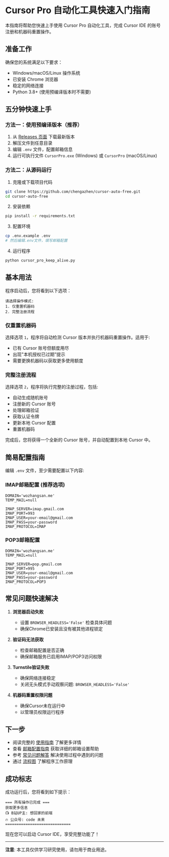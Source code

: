 # Cursor Pro 自动化工具快速入门指南

本指南将帮助您快速上手使用 Cursor Pro 自动化工具，完成 Cursor IDE 的账号注册和机器码重置操作。

## 准备工作

确保您的系统满足以下要求：
- Windows/macOS/Linux 操作系统
- 已安装 Chrome 浏览器
- 稳定的网络连接
- Python 3.8+ (使用预编译版本时不需要)

## 五分钟快速上手

### 方法一：使用预编译版本（推荐）

1. 从 [Releases 页面](https://github.com/chengazhen/cursor-auto-free/releases) 下载最新版本
2. 解压文件到任意目录
3. 编辑 `.env` 文件，配置邮箱信息
4. 运行可执行文件 `CursorPro.exe` (Windows) 或 `CursorPro` (macOS/Linux)

### 方法二：从源码运行

1. 克隆或下载项目代码
```bash
git clone https://github.com/chengazhen/cursor-auto-free.git
cd cursor-auto-free
```

2. 安装依赖
```bash
pip install -r requirements.txt
```

3. 配置环境
```bash
cp .env.example .env
# 然后编辑.env文件，填写邮箱配置
```

4. 运行程序
```bash
python cursor_pro_keep_alive.py
```

## 基本用法

程序启动后，您将看到以下选项：
```
请选择操作模式:
1. 仅重置机器码
2. 完整注册流程
```

### 仅重置机器码

选择选项 `1`，程序将自动检测 Cursor 版本并执行机器码重置操作。适用于:
- 已有 Cursor 账号但额度用尽
- 出现"本机授权已过期"提示
- 需要更换机器码以获取更多使用额度

### 完整注册流程

选择选项 `2`，程序将执行完整的注册过程，包括:
- 自动生成随机账号
- 注册新的 Cursor 账号
- 处理邮箱验证
- 获取认证令牌
- 更新本地 Cursor 配置
- 重置机器码

完成后，您将获得一个全新的 Cursor 账号，并自动配置到本地 Cursor 中。

## 简易配置指南

编辑 `.env` 文件，至少需要配置以下内容:

### IMAP邮箱配置 (推荐选项)

```
DOMAIN='wozhangsan.me'
TEMP_MAIL=null

IMAP_SERVER=imap.gmail.com
IMAP_PORT=993
IMAP_USER=your-email@gmail.com
IMAP_PASS=your-password
IMAP_PROTOCOL=IMAP
```

### POP3邮箱配置

```
DOMAIN='wozhangsan.me'
TEMP_MAIL=null

IMAP_SERVER=pop.gmail.com
IMAP_PORT=995
IMAP_USER=your-email@gmail.com
IMAP_PASS=your-password
IMAP_PROTOCOL=POP3
```

## 常见问题快速解决

1. **浏览器启动失败**
   - 设置 `BROWSER_HEADLESS='False'` 检查具体问题
   - 确保Chrome已安装且没有被其他进程锁定

2. **验证码无法获取**
   - 检查邮箱配置是否正确
   - 确保邮箱服务已启用IMAP/POP3访问权限

3. **Turnstile验证失败**
   - 确保网络连接稳定
   - 关闭无头模式手动观察问题: `BROWSER_HEADLESS='False'`

4. **机器码重置权限问题**
   - 确保Cursor未在运行中
   - 以管理员权限运行程序

## 下一步

- 阅读完整的 [使用指南](./Cursor_Pro_使用指南.md) 了解更多详情
- 查看 [邮箱配置指南](./邮箱配置指南.md) 获取详细的邮箱设置帮助
- 参考 [常见问题解答](./常见问题解答.md) 解决使用过程中遇到的问题
- 通过 [流程图](./Cursor_Pro_流程图.md) 了解程序工作原理

## 成功标志

成功运行后，您将看到如下提示：

```
=== 所有操作已完成 ===
获取更多信息
📺 B站UP主: 想回家的前端
🔥 公众号: code 未来
=============================
```

现在您可以启动 Cursor IDE，享受完整功能了！

---

**注意**: 本工具仅供学习研究使用，请勿用于商业用途。 